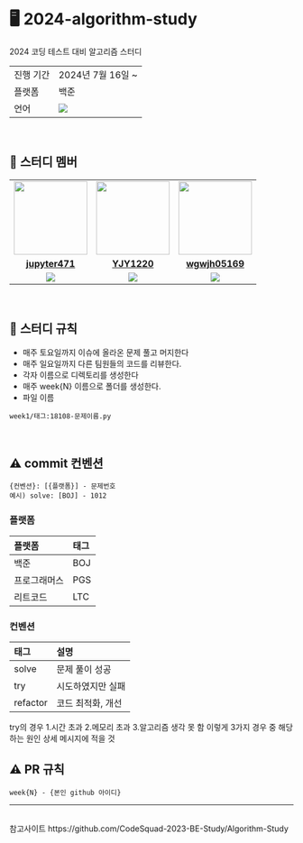 # 🖥 2024-algorithm-study
2024 코딩 테스트 대비 알고리즘 스터디
<table>
  <tr>
    <td>진행 기간</td>
    <td>2024년 7월  16일 ~<br/>
  <tr>
    <td>플랫폼</td>
    <td>백준</td>
  </tr>
  <tr>
    <td>언어</td>
    <td>
        <img src="https://img.shields.io/badge/Python-3776AB?style=for-the-badge&logo=python&logoColor=white">
    </td>
  </tr>
</table>

<br/>

## 🤖 스터디 멤버

<table>
 <tr>
    <td align="center"><a href="https://github.com/jupyter471"><img src="https://avatars.githubusercontent.com/jupyter471" width="130px;" alt=""></a></td>
    <td align="center"><a href="https://github.com/YJY1220"><img src="https://avatars.githubusercontent.com/YJY1220" width="130px;" alt=""></a></td>
    <td align="center"><a href="https://github.com/wgwjh05169"><img src="https://avatars.githubusercontent.com/wgwjh05169" width="130px;" alt=""></a></td>
  </tr>
  <tr>
    <td align="center"><a href="https://github.com/jupyter471"><b>jupyter471</b></a></td>
    <td align="center"><a href="https://github.com/YJY1220"><b>YJY1220</b></a></td>
    <td align="center"><a href="https://github.com/wgwjh05169"><b>wgwjh05169</b></a></td>
  </tr>
  <tr> 
    <td align="center"><img src="https://img.shields.io/badge/Python-3776AB?&style=for-the-badge&logo=python&logoColor=white"></td>
    <td align="center"><img src="https://img.shields.io/badge/Python-3776AB?&style=for-the-badge&logo=python&logoColor=white"></td>
    <td align="center"><img src="https://img.shields.io/badge/Python-3776AB?&style=for-the-badge&logo=python&logoColor=white"></td>
  </tr> 
</table>

<br/>

## 📌 스터디 규칙
- 매주 토요일까지 이슈에 올라온 문제 풀고 머지한다
- 매주 일요일까지 다른 팀원들의 코드를 리뷰한다.
- 각자 이름으로 디렉토리를 생성한다
- 매주 week{N} 이름으로 폴더를 생성한다.
- 파일 이름
```
week1/태그:18108-문제이름.py
```

<br/>

## ⚠️ commit 컨벤션

```
{컨벤션}: [{플랫폼}] - 문제번호
예시) solve: [BOJ] - 1012
```

### 플랫폼

| 플랫폼    | 태그  |
|:-------|:----|
| 백준     | BOJ |
| 프로그래머스 | PGS |
| 리트코드   | LTC |

### 컨벤션
| 태그       | 설명                      |
|:---------|:------------------------|
| solve   | 문제 풀이 성공             |
| try      | 시도하였지만 실패                 |
| refactor | 코드 최적화, 개선              |

try의 경우 1.시간 초과 2.메모리 초과 3.알고리즘 생각 못 함
이렇게 3가지 경우 중 해당하는 원인 상세 메시지에 적을 것
<br/>

## ⚠️ PR 규칙

```
week{N} - {본인 github 아이디}
```

---

<br/>
참고사이트
https://github.com/CodeSquad-2023-BE-Study/Algorithm-Study
